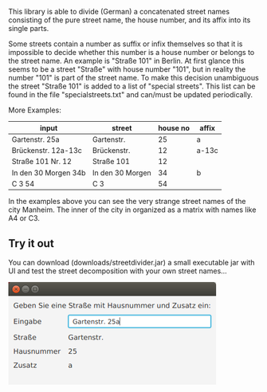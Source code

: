 This library is able to divide (German) a concatenated street names
consisting of the pure street name, the house number, and its affix
into its single parts.

Some streets contain a number as suffix or infix themselves so that 
it is impossible to decide whether this number is a house number or 
belongs to the street name. An example is "Straße 101" in Berlin.
At first glance this seems to be a street "Straße" with 
house number "101", but in reality the number "101" is part of 
the street name. To make this decision unambiguous the street 
"Straße 101" is added to a list of "special streets". This list
can be found in the file "specialstreets.txt" and can/must be updated
periodically. 

More Examples: 

input                | street           | house no | affix
-------------------- | ---------------- | -------- | -------
Gartenstr. 25a       | Gartenstr.       | 25       | a
Brückenstr. 12a-13c  | Brückenstr.      | 12       | a-13c
Straße 101 Nr. 12    | Straße 101       | 12       | 
In den 30 Morgen 34b | In den 30 Morgen | 34       | b
C 3 54               | C 3              | 54       | 
In the examples above you can see the very strange street names of the
city Manheim. The inner of the city in organized as a matrix with names
like A4 or C3.

Try it out
----------

You can download (downloads/streetdivider.jar) a small executable jar with UI and test
the street decomposition with your own street names...

![streetdivider.png](streetdivider.png)